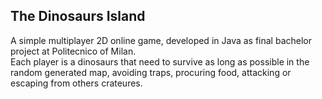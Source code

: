 ## The Dinosaurs Island
A simple multiplayer 2D online game, developed in Java as final bachelor project at Politecnico of Milan. <br>
Each player is a dinosaurs that need to survive as long as possible in the random generated map, avoiding traps, procuring food, attacking or escaping from others crateures.
